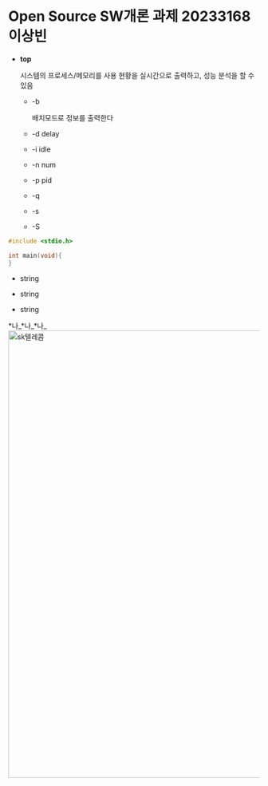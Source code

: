 # Open Source SW개론 과제 20233168 이상빈




+ **top**

  시스템의 프로세스/메모리를 사용 현황을 실시간으로 출력하고, 성능 분석을 할 수 있음 

  + -b 


       배치모드로 정보를 출력한다
  + -d delay
  + -i idle
  + -n num
  + -p pid
  + -q
  + -s
  + -S
  
 
```c
#include <stdio.h>

int main(void){
}
```
+ string
- string
* string
 
*나_*나_*나_
<img width="897" alt="sk텔레콤" src="https://github.com/kingsiuness12/hellowood12/assets/133829859/54f10a41-738d-4abd-9f43-549e06e64aee">

